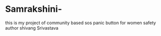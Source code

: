 # Samrakshini-
this is my project of community based sos panic button for women safety 
<br>
author shivang Srivastava 
